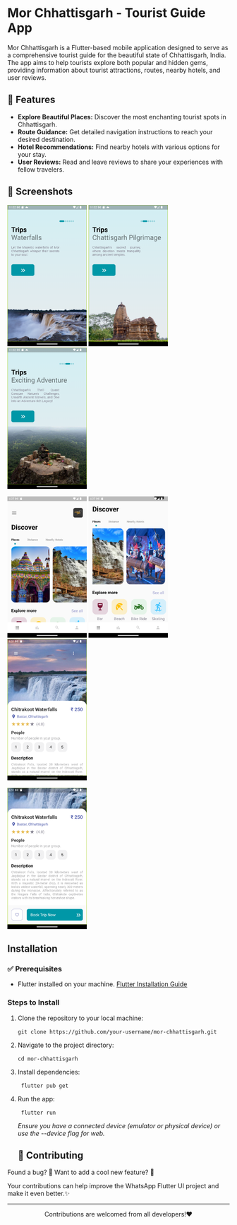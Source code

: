 # Mor Chhattisgarh - Tourist Guide App

Mor Chhattisgarh is a Flutter-based mobile application designed to serve as a comprehensive tourist guide for the beautiful state of Chhattisgarh, India. The app aims to help tourists explore both popular and hidden gems, providing information about tourist attractions, routes, nearby hotels, and user reviews.

## 📝 Features

- **Explore Beautiful Places:** Discover the most enchanting tourist spots in Chhattisgarh.
- **Route Guidance:** Get detailed navigation instructions to reach your desired destination.
- **Hotel Recommendations:** Find nearby hotels with various options for your stay.
- **User Reviews:** Read and leave reviews to share your experiences with fellow travelers.

## 📸 Screenshots

<img src="screenshots/screenshot-1.png" width="180" alt="Screenshot-1">  <img src="screenshots/screenshot-2.png" width="180" alt="Screenshot-2"> <img src="screenshots/screenshot-3.png" width="180" alt="Screenshot-3">  
   
<img src="screenshots/screenshot-4.png" width="180" alt="Screenshot-4"> <img src="screenshots/screenshot-5.png" width="180" alt="Screenshot-5"> <img src="screenshots/screenshot-6.png" width="180" alt="Screenshot-6">   
 
<img src="screenshots/screenshot-7.png" width="180" alt="Screenshot-7">   

## Installation

### ✅ Prerequisites

- Flutter installed on your machine. [Flutter Installation Guide](https://flutter.dev/docs/get-started/install)

### Steps to Install

1. Clone the repository to your local machine:

   ```
   git clone https://github.com/your-username/mor-chhattisgarh.git
   ```

2. Navigate to the project directory:
   ```
   cd mor-chhattisgarh
   ```
3. Install dependencies:
   ```
    flutter pub get
   ```
4. Run the app:
   ```
    flutter run
   ```

   *Ensure you have a connected device (emulator or physical device) or use the --device flag for web.*

   ## 🤝 Contributing

Found a bug? 🐛
Want to add a cool new feature? 🤔

Your contributions can help improve the WhatsApp Flutter UI project and make it even better.✨

<hr>
<p align="center">
Contributions  are welcomed from all developers!❤️
</p>
